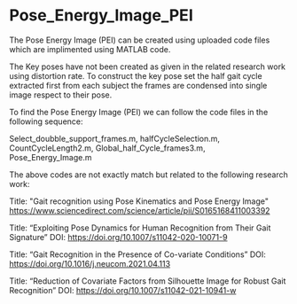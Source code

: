# Pose_Energy_Image_PEI

The Pose Energy Image (PEI) can be created using uploaded code files which are implimented using MATLAB code.

The Key poses have not been created as given in the related research work using distortion rate. To construct the key pose set the half gait cycle extracted first from each subject the frames are condensed into single image respect to their pose.

To find the Pose Energy Image (PEI) we can follow the code files in the following sequence:

Select_doubble_support_frames.m, halfCycleSelection.m, CountCycleLength2.m, Global_half_Cycle_frames3.m, Pose_Energy_Image.m



The above codes are not exactly match but related to the following research work:

Title: "Gait recognition using Pose Kinematics and Pose Energy Image"
https://www.sciencedirect.com/science/article/pii/S0165168411003392

Title: “Exploiting Pose Dynamics for Human Recognition from Their Gait Signature”
DOI: https://doi.org/10.1007/s11042-020-10071-9

Title: “Gait Recognition in the Presence of Co-variate Conditions”
DOI: https://doi.org/10.1016/j.neucom.2021.04.113 

Title: “Reduction of Covariate Factors from Silhouette Image for Robust Gait Recognition” 
DOI: https://doi.org/10.1007/s11042-021-10941-w 

